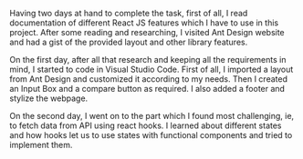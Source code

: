 Having two days at hand to complete the task, first of all, I read documentation of different React JS features which I have to use in this project. After some reading and researching, I visited Ant Design website and had a gist of the provided layout and other library features.

On the first day, after all that research and keeping all the requirements in mind, I started to code in Visual Studio Code. First of all, I imported a layout from Ant Design and customized it according to my needs. Then I created an Input Box and a compare button as required. I also added a footer and stylize the webpage.

On the second day, I went on to the part which I found most challenging, ie, to fetch data from API using react hooks. I learned about different states and how hooks let us to use states with functional components and tried to implement them.
